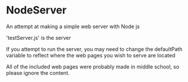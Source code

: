 # NodeServer
An attempt at making a simple web server with Node js

'testServer.js' is the server

If you attempt to run the server, you may need to change the defaultPath variable 
to reflect where the web pages you wish to serve are located

All of the included web pages were probably made in middle school, so please ignore the content.
